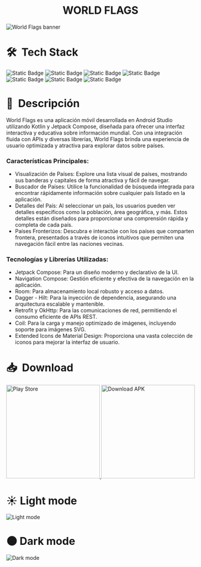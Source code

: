 <h1 style="text-align: center;"><strong>WORLD FLAGS</strong></h1>
<img src="https://github.com/LuisDev2576/World_Flags/assets/123314822/f5733443-60d9-427c-8c9f-bfe619ea0551" alt="World Flags banner">

# 🛠 &nbsp;Tech Stack 
![Static Badge](https://img.shields.io/badge/Figma-264653?style=for-the-badge&logo=figma)
![Static Badge](https://img.shields.io/badge/Android_Studio-264653?style=for-the-badge&logo=android)
![Static Badge](https://img.shields.io/badge/Kotlin-264653?style=for-the-badge&logo=kotlin)
![Static Badge](https://img.shields.io/badge/Jetpack_Compose-264653?style=for-the-badge&logo=jetpackcompose)
![Static Badge](https://img.shields.io/badge/SQL-264653?style=for-the-badge&logo=mysql&logoColor=white)
![Static Badge](https://img.shields.io/badge/GitHub-264653?style=for-the-badge&logo=github)
![Static Badge](https://img.shields.io/badge/Play_Store-264653?style=for-the-badge&logo=googleplay)

# 📄 &nbsp;Descripción
World Flags es una aplicación móvil desarrollada en Android Studio utilizando Kotlin y Jetpack Compose, 
diseñada para ofrecer una interfaz interactiva y educativa sobre información mundial. 
Con una integración fluida con APIs y diversas librerías, World Flags brinda una experiencia de usuario 
optimizada y atractiva para explorar datos sobre países.

### Características Principales:
*  Visualización de Países: Explore una lista visual de países, mostrando sus banderas y capitales de forma atractiva y fácil de navegar.
*  Buscador de Países: Utilice la funcionalidad de búsqueda integrada para encontrar rápidamente información sobre cualquier país listado en la aplicación.
*  Detalles del País: Al seleccionar un país, los usuarios pueden ver detalles específicos como la población, área geográfica, y más. Estos detalles están diseñados para proporcionar una comprensión rápida y completa de cada país.
*  Países Fronterizos: Descubra e interactúe con los países que comparten frontera, presentados a través de iconos intuitivos que permiten una navegación fácil entre las naciones vecinas.

### Tecnologías y Librerías Utilizadas:
*  Jetpack Compose: Para un diseño moderno y declarativo de la UI.
*  Navigation Compose: Gestión eficiente y efectiva de la navegación en la aplicación.
*  Room: Para almacenamiento local robusto y acceso a datos.
*  Dagger - Hilt: Para la inyección de dependencia, asegurando una arquitectura escalable y mantenible.
*  Retrofit y OkHttp: Para las comunicaciones de red, permitiendo el consumo eficiente de APIs REST.
*  Coil: Para la carga y manejo optimizado de imágenes, incluyendo soporte para imágenes SVG.
*  Extended Icons de Material Design: Proporciona una vasta colección de iconos para mejorar la interfaz de usuario.

# 📥 &nbsp;Download
<a href="https://play.google.com/store/apps/details?id=com.proyect.worldflags">
  <img src="https://github.com/LuisDev2576/World_Flags/assets/123314822/74a99d35-a7c7-43d3-b7a9-cd1bc803584d" width = 250px alt="Play Store">
</a>

<a href="https://drive.google.com/file/d/1K8VWQDm6CSTia4Ry42fUvpAM4XRRhOLs/view?usp=sharing">
  <img src="https://github.com/LuisDev2576/World_Flags/assets/123314822/69e33a20-5502-484b-a403-85924613d833" width = 250px alt="Download APK">
</a>

# ☀️&nbsp;Light mode
<img src="https://github.com/LuisDev2576/World_Flags/assets/123314822/ab390e7f-18bc-4725-9263-95117221db1a" alt="Light mode">

# 🌑&nbsp;Dark mode
<img src="https://github.com/LuisDev2576/World_Flags/assets/123314822/416779e7-9196-4b66-b525-a899fcd20450" alt="Dark mode">
